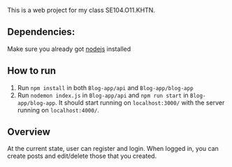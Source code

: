 This is a web project for my class SE104.O11.KHTN.
## Dependencies: 
Make sure you already got [nodejs](https://nodejs.org/en) installed
## How to run
1. Run ```npm install``` in both ```Blog-app/api``` and ```Blog-app/blog-app```
2. Run ```nodemon index.js``` in ```Blog-app/api``` and ```npm run start``` in ```Blog-app/blog-app```.
It should start running on ```localhost:3000/``` with the server running on ```localhost:4000/```.
## Overview
At the current state, user can register and login. When logged in, you can create posts and edit/delete those that you created.
